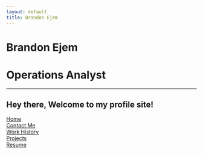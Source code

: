 ```yaml
---
layout: default
title: Brandon Ejem
---
```

# Brandon Ejem
# Operations Analyst
---
Hey there, Welcome to my profile site!
---
[Home](./)\
[Contact Me](./contact-me)\
[Work History](./work-history)\
[Projects](./projects)\
[Resume](https://drive.google.com/file/d/1N04MfUDJqpCMQxs24CMc0z-Vb1zr_SuE/view?usp=drive_link)

